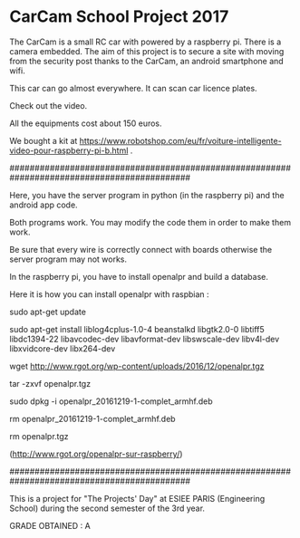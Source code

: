 # CarCam School Project 2017

The CarCam is a small RC car with powered by a raspberry pi. There is a camera embedded. The aim of this project is to secure a site with moving from the security post thanks to the CarCam, an android smartphone and wifi.

This car can go almost everywhere. It can scan car licence plates.

Check out the video.

All the equipments cost about 150 euros.

We bought a kit at https://www.robotshop.com/eu/fr/voiture-intelligente-video-pour-raspberry-pi-b.html .

############################################################################################

Here, you have the server program in python (in the raspberry pi) and the android app code.

Both programs work. You may modify the code them in order to make them work.

Be sure that every wire is correctly connect with boards otherwise the server program may not works.

In the raspberry pi, you have to install openalpr and build a database.

Here it is how you can install openalpr with raspbian :

  sudo apt-get update
  
  sudo apt-get install liblog4cplus-1.0-4 beanstalkd libgtk2.0-0 libtiff5 libdc1394-22 libavcodec-dev libavformat-dev libswscale-dev libv4l-dev libxvidcore-dev libx264-dev
  
  wget http://www.rgot.org/wp-content/uploads/2016/12/openalpr.tgz
  
  tar -zxvf openalpr.tgz
  
  sudo dpkg -i openalpr_20161219-1-complet_armhf.deb
  
  rm openalpr_20161219-1-complet_armhf.deb
  
  rm openalpr.tgz
  
(http://www.rgot.org/openalpr-sur-raspberry/)

############################################################################################

This is a project for "The Projects' Day" at ESIEE PARIS (Engineering School) during the second semester of the 3rd year.

GRADE OBTAINED : A
